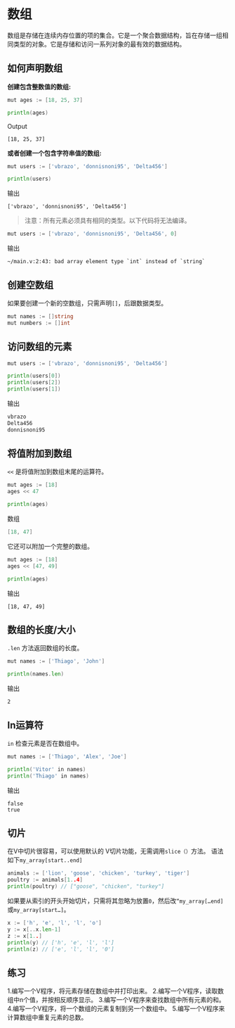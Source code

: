 # 数组

数组是存储在连续内存位置的项的集合。它是一个聚合数据结构，旨在存储一组相同类型的对象。它是存储和访问一系列对象的最有效的数据结构。

## 如何声明数组

**创建包含整数值的数组:**

```go
mut ages := [18, 25, 37]

println(ages)
```

Output

```console
[18, 25, 37]
```

**或者创建一个包含字符串值的数组:**

```go
mut users := ['vbrazo', 'donnisnoni95', 'Delta456']

println(users)
```

输出

```
['vbrazo', 'donnisnoni95', 'Delta456']
```

> 注意：所有元素必须具有相同的类型。以下代码将无法编译。

```go
mut users := ['vbrazo', 'donnisnoni95', 'Delta456', 0]
```

输出

```
~/main.v:2:43: bad array element type `int` instead of `string`
```

## 创建空数组

如果要创建一个新的空数组，只需声明`[]`，后跟数据类型。

```go
mut names := []string
mut numbers := []int
```

## 访问数组的元素

```go
mut users := ['vbrazo', 'donnisnoni95', 'Delta456']

println(users[0])
println(users[2])
println(users[1])
```

输出

```go
vbrazo
Delta456
donnisnoni95
```

## 将值附加到数组

`<<` 是将值附加到数组末尾的运算符。

```go
mut ages := [18]
ages << 47

println(ages)
```

数组

```go
[18, 47]
```

它还可以附加一个完整的数组。

```go
mut ages := [18]
ages << [47, 49]

println(ages)
```

输出

```
[18, 47, 49]
```

## 数组的长度/大小

`.len` 方法返回数组的长度。

```go
mut names := ['Thiago', 'John']

println(names.len)
```

输出

```
2
```

## In运算符

`in` 检查元素是否在数组中。

```go
mut names := ['Thiago', 'Alex', 'Joe']

println('Vitor' in names)
println('Thiago' in names)
```

输出

```
false
true
```

## 切片

在V中切片很容易，可以使用默认的
V切片功能，无需调用`slice（）`方法。
语法如下`my_array[start..end]`

```go
animals := ['lion', 'goose', 'chicken', 'turkey', 'tiger']
poultry := animals[1..4]
println(poultry) // ["goose", "chicken", "turkey"]
```

如果要从索引的开头开始切片，只需将其忽略为放置`0`，然后改`“my_array[…end]`或`my_array[start…]`。

```go
x := ['h', 'e', 'l', 'l', 'o']
y := x[..x.len-1]
z := x[1..]
println(y) // ['h', 'e', 'l', 'l']
println(z) // ['e', 'l', 'l', '0']
```

## 练习
1.编写一个V程序，将元素存储在数组中并打印出来。
2.编写一个V程序，读取数组中n个值，并按相反顺序显示。
3.编写一个V程序来查找数组中所有元素的和。
4.编写一个V程序，将一个数组的元素复制到另一个数组中。
5.编写一个V程序来计算数组中重复元素的总数。
